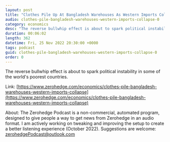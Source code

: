 ```yaml
---
layout: post
title: "Clothes Pile Up At Bangladesh Warehouses As Western Imports Collapse"
audio: clothes-pile-bangladesh-warehouses-western-imports-collapse-0
category: economics
desc: "The reverse bullwhip effect is about to spark political instability in some of the world's poorest countries."
duration: 00:06:02
length: 362
datetime: Fri, 25 Nov 2022 20:30:00 +0000
tags: podcast
guid: clothes-pile-bangladesh-warehouses-western-imports-collapse-0
order: 0
---
```

The reverse bullwhip effect is about to spark political instability in some of the world's poorest countries.

Link: [https://www.zerohedge.com/economics/clothes-pile-bangladesh-warehouses-western-imports-collapse](https://www.zerohedge.com/economics/clothes-pile-bangladesh-warehouses-western-imports-collapse)

About: The Zerohedge Podcast is a non-commercial, automated program, designed to give people a way to get news from Zerohedge in an audio format.  I am actively working on tweaking and improving the setup to create a better listening experience (October 2022).  Suggestions are welcome: [zerohedgePodcast@outlook.com](mailto:zerohedgePodcast@outlook.com)